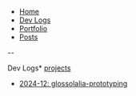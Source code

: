 <!--- HELLO WORLD!!! 
  this page was GENERATED by some tasks.clj!
  so-mind-ya-bizniz. --->


* [Home](/home)
* [Dev Logs](/devlogs/)
* [Portfolio](/portfolio/)
* [Posts](/posts/)

--

Dev Logs* [projects](/devlogs/projects.md)
* [2024-12: glossolalia-prototyping](/devlogs/2024-12-glossolalia-prototyping.md)